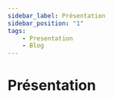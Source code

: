 ```yaml
---
sidebar_label: Présentation
sidebar_position: "1"
tags: 
    - Presentation
    - Blog
---
```


# Présentation